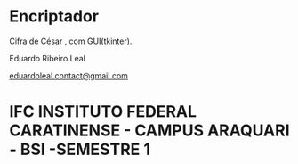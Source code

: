# Encriptador

Cifra de César , com GUI(tkinter).

Eduardo Ribeiro Leal

<eduardoleal.contact@gmail.com>

# IFC INSTITUTO FEDERAL CARATINENSE - CAMPUS ARAQUARI - BSI -SEMESTRE 1

